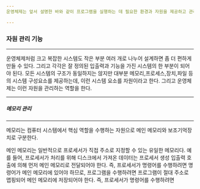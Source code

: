 ```yaml
---
운영체제는 앞서 설명한 바와 같이 프로그램을 실행하는 데 필요한 환경과 자원을 제공하고 관리하기 위한 크고 복잡한 시스템이다. 따라서 논리적으로 작은 모듈로 구성되어 있으며 이들 각 부분은 명확하게 정의되어 있다. 모든 시스템이 동일한 구조를 갖지 않으나 현대의 대부분 시스템은 자원 관리와 프로그램을 위한 인터페이스 역할을 수행한다.

---
```

### 자원 관리 기능
---
운영체제처럼 크고 복잡한 시스템도 작은 부분 여러 개로 나누어 설계하면 좀 더 편하게 만들 수 있다. 그리고 각각은 잘 정의된 입출력과 기능을 가진 시스템의 한 부분이 되어야 된다. 모든 시스템의 구조가 동일하지는 않지만 대부분 메모리,프로세스,장치,파일 등의 시스템 구성요소를 제공하는데, 이런 시스템 요소를 자원이라고 한다. 그리고 운영체제는 이런 자원을 관리하는 역할을 한다.

---
##### 메모리 관리
---
메모리는 컴퓨터 시스템에서 핵심 역할을 수행하는 자원으로 메인 메모리와 보조기억장치로 구분한다.

메인 메모리는 일반적으로 프로세서가 직접 주소로 지정할 수 있는 유일한 메모리다. 예를 들어, 프로세서가 처리를 위해 디스크에서 가져온 데이터는 프로세서 생성 입출력 호출에 의해 먼저 메인 메모리로 전달되어야 한다. 즉, 프로세서가 명령어를 수행하려면 명령어가 메인 메모리에 있어야 하므로, 프로그램을 수행하려면 프로그램이 절대 주소로 맵핑되어 메인 메모리에 저장되어야 한다. 즉, 프로세서가 명령어를 수행하려면 
